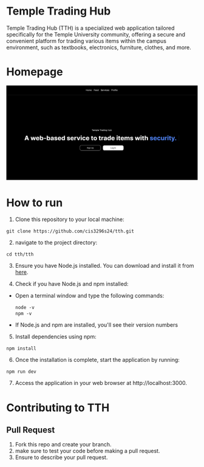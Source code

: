 # Temple Trading Hub
Temple Trading Hub (TTH) is a specialized web application tailored specifically for the Temple University community, 
offering a secure and convenient platform for trading various items within the campus environment, 
such as textbooks, electronics, furniture, clothes, and more.

# Homepage
![Homepage](Homepage.png)

# How to run
1. Clone this repository to your local machine:
```
git clone https://github.com/cis3296s24/tth.git
```

2. navigate to the project directory:
```
cd tth/tth
```
3. Ensure you have Node.js installed. You can download and install it from [here](https://nodejs.org/en/download).

4. Check if you have Node.js and npm installed:
- Open a terminal window and type the following commands:
    ```
    node -v
    npm -v
    ```
- If Node.js and npm are installed, you'll see their version numbers

5. Install dependencies using npm:
```
npm install
```

6. Once the installation is complete, start the application by running:
```
npm run dev
```
7. Access the application in your web browser at http://localhost:3000.



# Contributing to TTH

## Pull Request

1. Fork this repo and create your branch.
2. make sure to test your code before making a pull request.
3. Ensure to describe your pull request. 
